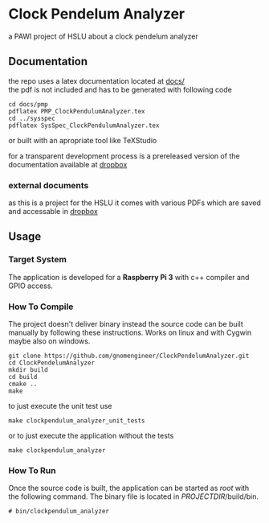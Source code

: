 # Clock Pendelum Analyzer
a PAWI project of HSLU about a clock pendelum analyzer

## Documentation
the repo uses a latex documentation located at [docs/](docs/)  
the pdf is not included and has to be generated with following code
```
cd docs/pmp
pdflatex PMP_ClockPendulumAnalyzer.tex
cd ../sysspec
pdflatex SysSpec_ClockPendulumAnalyzer.tex
```
or built with an apropriate tool like TeXStudio

for a transparent development process is a prereleased version of the documentation available at [dropbox](https://www.dropbox.com/sh/e3s0njjdiqjc6j6/AACY37FKJ-w6JLD9rKbB_oXha?dl=0)

### external documents
as this is a project for the HSLU it comes with various PDFs which are saved and accessable in [dropbox](https://www.dropbox.com/sh/23kg7c6czmhmzml/AADuSR9a3MtVxtYaETB6SMMga?dl=0)

## Usage
### Target System

The application is developed for a **Raspberry Pi 3** with c++ compiler and GPIO access.

### How To Compile

The project doesn't deliver binary instead the source code can be built manually by following these instructions. Works on linux and with Cygwin maybe also on windows.
```
git clone https://github.com/gnomengineer/ClockPendelumAnalyzer.git
cd ClockPendelumAnalyzer
mkdir build
cd build
cmake ..
make
```

to just execute the unit test use
```
make clockpendulum_analyzer_unit_tests
```
or to just execute the application without the tests
```
make clockpendulum_analyzer
```
### How To Run

Once the source code is built, the application can be started as *root* with the following command. The binary file is located in $PROJECTDIR$/build/bin.

```
# bin/clockpendulum_analyzer
```
